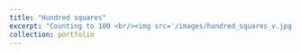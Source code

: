 ```yaml
---
title: "Hundred squares"
excerpt: "Counting to 100 <br/><img src='/images/hundred_squares_v.jpg'>"
collection: portfolio
---
```


 <!---<br/><img src='/images/hundred_squares_v.jpg'>--->

 <!---<br/><img src='/images/hundred_squares_x-a.jpg'>--->

 <!---<br/><img src='/images/hundred_squares_x-b.jpg'>--->

 <!---<br/><img src='/images/hundred_squares_ii-a.jpg'>--->

 <!---<br/><img src='/images/hundred_squares_ii-b.jpg'>--->
  
